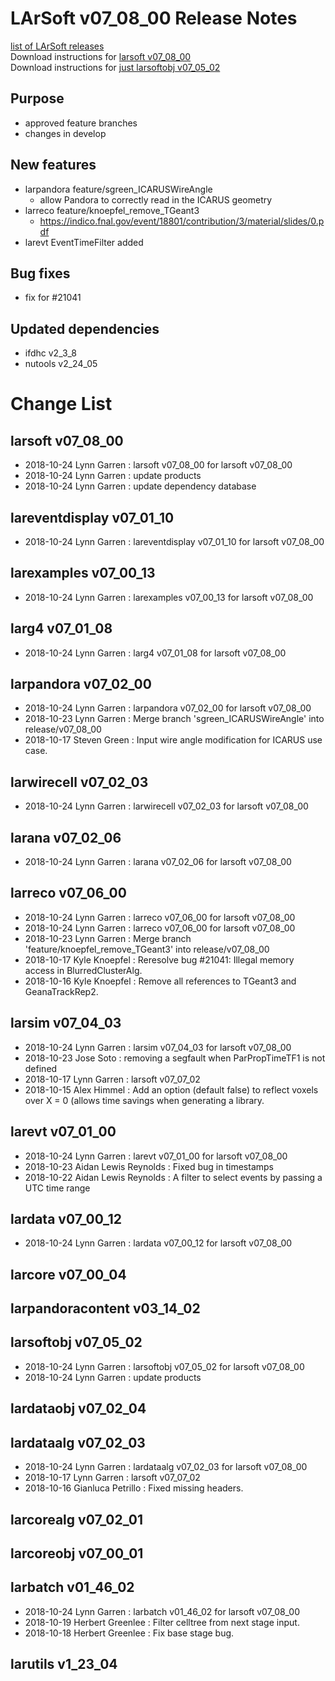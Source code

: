# LArSoft v07_08_00 Release Notes



[list of LArSoft releases](LArSoft_release_list)  
Download instructions for [larsoft v07_08_00](https://scisoft.fnal.gov/scisoft/bundles/larsoft/v07_08_00/larsoft-v07_08_00.html)  
Download instructions for [just larsoftobj v07_05_02](https://scisoft.fnal.gov/scisoft/bundles/larsoftobj/v07_05_02/larsoftobj-v07_05_02.html)

## Purpose

-   approved feature branches
-   changes in develop

## New features

-   larpandora feature/sgreen_ICARUSWireAngle
    -   allow Pandora to correctly read in the ICARUS geometry
-   larreco feature/knoepfel_remove_TGeant3
    -   https://indico.fnal.gov/event/18801/contribution/3/material/slides/0.pdf
-   larevt EventTimeFilter added

## Bug fixes

-   fix for \#21041

## Updated dependencies

-   ifdhc v2_3_8
-   nutools v2_24_05

# Change List

## larsoft v07_08_00

-   2018-10-24 Lynn Garren : larsoft v07_08_00 for larsoft v07_08_00
-   2018-10-24 Lynn Garren : update products
-   2018-10-24 Lynn Garren : update dependency database

## lareventdisplay v07_01_10

-   2018-10-24 Lynn Garren : lareventdisplay v07_01_10 for larsoft v07_08_00

## larexamples v07_00_13

-   2018-10-24 Lynn Garren : larexamples v07_00_13 for larsoft v07_08_00

## larg4 v07_01_08

-   2018-10-24 Lynn Garren : larg4 v07_01_08 for larsoft v07_08_00

## larpandora v07_02_00

-   2018-10-24 Lynn Garren : larpandora v07_02_00 for larsoft v07_08_00
-   2018-10-23 Lynn Garren : Merge branch 'sgreen_ICARUSWireAngle' into release/v07_08_00
-   2018-10-17 Steven Green : Input wire angle modification for ICARUS use case.

## larwirecell v07_02_03

-   2018-10-24 Lynn Garren : larwirecell v07_02_03 for larsoft v07_08_00

## larana v07_02_06

-   2018-10-24 Lynn Garren : larana v07_02_06 for larsoft v07_08_00

## larreco v07_06_00

-   2018-10-24 Lynn Garren : larreco v07_06_00 for larsoft v07_08_00
-   2018-10-24 Lynn Garren : larreco v07_06_00 for larsoft v07_08_00
-   2018-10-23 Lynn Garren : Merge branch 'feature/knoepfel_remove_TGeant3' into release/v07_08_00
-   2018-10-17 Kyle Knoepfel : Reresolve bug \#21041: Illegal memory access in BlurredClusterAlg.
-   2018-10-16 Kyle Knoepfel : Remove all references to TGeant3 and GeanaTrackRep2.

## larsim v07_04_03

-   2018-10-24 Lynn Garren : larsim v07_04_03 for larsoft v07_08_00
-   2018-10-23 Jose Soto : removing a segfault when ParPropTimeTF1 is not defined
-   2018-10-17 Lynn Garren : larsoft v07_07_02
-   2018-10-15 Alex Himmel : Add an option (default false) to reflect voxels over X = 0 (allows time savings when generating a library.

## larevt v07_01_00

-   2018-10-24 Lynn Garren : larevt v07_01_00 for larsoft v07_08_00
-   2018-10-23 Aidan Lewis Reynolds : Fixed bug in timestamps
-   2018-10-22 Aidan Lewis Reynolds : A filter to select events by passing a UTC time range

## lardata v07_00_12

-   2018-10-24 Lynn Garren : lardata v07_00_12 for larsoft v07_08_00

## larcore v07_00_04

## larpandoracontent v03_14_02

## larsoftobj v07_05_02

-   2018-10-24 Lynn Garren : larsoftobj v07_05_02 for larsoft v07_08_00
-   2018-10-24 Lynn Garren : update products

## lardataobj v07_02_04

## lardataalg v07_02_03

-   2018-10-24 Lynn Garren : lardataalg v07_02_03 for larsoft v07_08_00
-   2018-10-17 Lynn Garren : larsoft v07_07_02
-   2018-10-16 Gianluca Petrillo : Fixed missing headers.

## larcorealg v07_02_01

## larcoreobj v07_00_01

## larbatch v01_46_02

-   2018-10-24 Lynn Garren : larbatch v01_46_02 for larsoft v07_08_00
-   2018-10-19 Herbert Greenlee : Filter celltree from next stage input.
-   2018-10-18 Herbert Greenlee : Fix base stage bug.

## larutils v1_23_04
